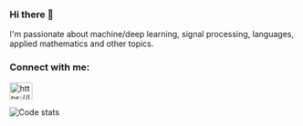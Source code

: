 ### Hi there 👋
I'm passionate about machine/deep learning, signal processing, languages, applied mathematics and other topics.

<h3 align="left">Connect with me:</h3>
<p align="left">
<a href="https://linkedin.com/in/lars-nippert" target="blank"><img align="center" src="https://raw.githubusercontent.com/rahuldkjain/github-profile-readme-generator/master/src/images/icons/Social/linked-in-alt.svg" alt="https://linkedin.com/in/lars-nippert" height="30" width="40" /></a>
</p>

![Code stats](https://github-readme-stats.vercel.app/api/top-langs?username=nipponjo&layout=compact&hide=jupyter%20notebook&theme=algolia&show_icons=true&langs_count=8)

<!--
**nipponjo/nipponjo** is a ✨ _special_ ✨ repository because its `README.md` (this file) appears on your GitHub profile.

Here are some ideas to get you started:

- 🔭 I’m currently working on ...
- 🌱 I’m currently learning ...
- 👯 I’m looking to collaborate on ...
- 🤔 I’m looking for help with ...
- 💬 Ask me about ...
- 📫 How to reach me: ...
- 😄 Pronouns: ...
- ⚡ Fun fact: ...
-->
